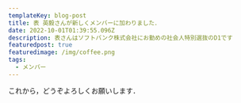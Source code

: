 ```yaml
---
templateKey: blog-post
title: 表 英毅さんが新しくメンバーに加わりました．
date: 2022-10-01T01:39:55.096Z
description: 表さんはソフトバンク株式会社にお勤めの社会人特別選抜のD1です
featuredpost: true
featuredimage: /img/coffee.png
tags:
  - メンバー
---
```


これから，どうぞよろしくお願いします．
